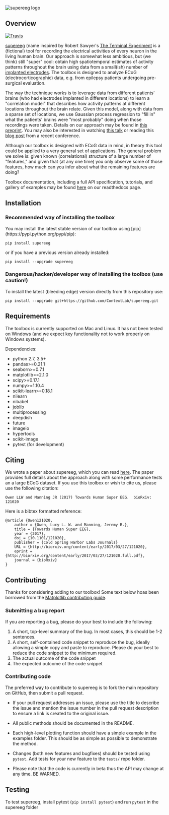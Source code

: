 ![supereeg logo](images/supereeg.png)

<h2>Overview</h2>

[![Travis](https://travis-ci.org/pmdaly/supereeg.svg?branch=cuda-torch)](https://travis-ci.org/pmdaly/supereeg)

[supereeg](https://github.com/ContextLab/supereeg>) (name inspired by Robert Sawyer's [The Terminal Experiment](https://en.wikipedia.org/wiki/The_Terminal_Experiment) is a (fictional) tool for recording the electrical activities of every neuron in the living human brain.  Our approach is somewhat less ambitious, but (we think) still "super" cool: obtain high spatiotemporal estimates of activity patterns throughout the brain using data from a small(ish) number of  [implanted electrodes](https://en.wikipedia.org/wiki/Electrocorticography).  The toolbox is designed to analyze ECoG (electrocorticographic) data, e.g. from epilepsy patients undergoing pre-surgical evaluation.

The way the technique works is to leverage data from different patients' brains (who had electrodes implanted in different locations) to learn a "correlation model" that describes how activity patterns at different locations throughout the brain relate.  Given this model, along with data from a sparse set of locations, we use Gaussian process regression to "fill in" what the patients' brains were "most probably" doing when those recordings were taken.  Details on our approach may be found in [this preprint](http://biorxiv.org/content/early/2017/03/27/121020).  You may also be interested in watching [this talk](https://www.youtube.com/watch?v=t6snLszEneA&feature=youtu.be&t=35) or reading this [blog post](https://community.sfn.org/t/supereeg-ecog-data-breaks-free-from-electrodes/8344) from a recent conference.

Although our toolbox is designed with ECoG data in mind, in theory this tool could be applied to a very general set of applications.  The general problem we solve is: given known (correlational) structure of a large number of "features," and given that (at any one time) you only observe some of those features, how much can you infer about what the remaining features are doing?

Toolbox documentation, including a full API specification, tutorials, and gallery of examples may be found [here](http://supereeg.readthedocs.io/) on our readthedocs page.

<h2>Installation</h2>

<h3>Recommended way of installing the toolbox</h3>
You may install the latest stable version of our toolbox using [pip](https://pypi.python.org/pypi/pip):

`pip install supereeg`

or if you have a previous version already installed:

`pip install --upgrade supereeg`

<h3>Dangerous/hacker/developer way of installing the toolbox (use caution!)</h3>
To install the latest (bleeding edge) version directly from this repository use:

`pip install --upgrade git+https://github.com/ContextLab/supereeg.git`


<h2>Requirements</h2>

The toolbox is currently supported on Mac and Linux.  It has not been tested on Windows (and we expect key functionality not to work properly on Windows systems).

Dependencies:
+ python 2.7, 3.5+
+ pandas>=0.21.1
+ seaborn>=0.7.1
+ matplotlib==2.1.0
+ scipy>=0.17.1
+ numpy>=1.10.4
+ scikit-learn>=0.18.1
+ nilearn
+ nibabel
+ joblib
+ multiprocessing
+ deepdish
+ future
+ imageio
+ hypertools
+ scikit-image
+ pytest (for development)



<h2>Citing</h2>

We wrote a paper about supereeg, which you can read [here](http://biorxiv.org/content/early/2017/03/27/121020).  The paper provides full details about the approach along with some performance tests an a large ECoG dataset.  If you use this toolbox or wish to cite us, please use the following citation:

`Owen LLW and Manning JR (2017) Towards Human Super EEG.  bioRxiv: 121020`

Here is a bibtex formatted reference:

```
@article {Owen121020,
	author = {Owen, Lucy L. W. and Manning, Jeremy R.},
	title = {Towards Human Super EEG},
	year = {2017},
	doi = {10.1101/121020},
	publisher = {Cold Spring Harbor Labs Journals}
	URL = {http://biorxiv.org/content/early/2017/03/27/121020},
	eprint = {http://biorxiv.org/content/early/2017/03/27/121020.full.pdf},
	journal = {bioRxiv}
}

```

<h2>Contributing</h2>

Thanks for considering adding to our toolbox!  Some text below hoas been borrowed from the [Matplotlib contributing guide](http://matplotlib.org/devdocs/devel/contributing.html).

<h3>Submitting a bug report</h3>

If you are reporting a bug, please do your best to include the following:

1. A short, top-level summary of the bug. In most cases, this should be 1-2 sentences.
2. A short, self-contained code snippet to reproduce the bug, ideally allowing a simple copy and paste to reproduce. Please do your best to reduce the code snippet to the minimum required.
3. The actual outcome of the code snippet
4. The expected outcome of the code snippet

<h3>Contributing code</h3>

The preferred way to contribute to supereeg is to fork the main repository on GitHub, then submit a pull request.

+ If your pull request addresses an issue, please use the title to describe the issue and mention the issue number in the pull request description to ensure a link is created to the original issue.

+ All public methods should be documented in the README.

+ Each high-level plotting function should have a simple example in the examples folder. This should be as simple as possible to demonstrate the method.

+ Changes (both new features and bugfixes) should be tested using `pytest`.  Add tests for your new feature to the `tests/` repo folder.

+ Please note that the code is currently in beta thus the API may change at any time. BE WARNED.

<h2>Testing</h2>

<!-- [![Build Status](https://travis-ci.com/ContextLab/quail.svg?token=hxjzzuVkr2GZrDkPGN5n&branch=master) -->

To test supereeg, install pytest (`pip install pytest`) and run `pytest` in the supereeg folder

<!-- <h2>Examples</h2> -->

<!-- See [here](http://cdl-quail.readthedocs.io/en/latest/auto_examples/index.html) for more examples. -->
